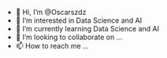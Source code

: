 - 👋 Hi, I’m @Oscarszdz
- 👀 I’m interested in Data Science and AI
- 🌱 I’m currently learning Data Science and AI
- 💞️ I’m looking to collaborate on ...
- 📫 How to reach me ...

<!---
Oscarszdz/Oscarszdz is a ✨ special ✨ repository because its `README.md` (this file) appears on your GitHub profile.
You can click the Preview link to take a look at your changes.
--->
